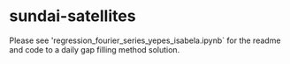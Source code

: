 # sundai-satellites

Please see 'regression_fourier_series_yepes_isabela.ipynb` for the readme and code to a daily gap filling method solution.